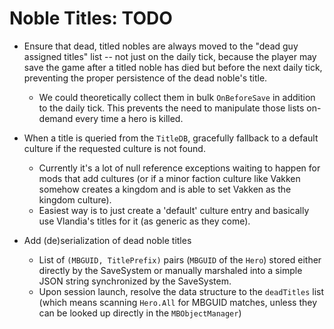 # Noble Titles: TODO

- Ensure that dead, titled nobles are always moved to the "dead guy assigned titles" list -- not just on the daily tick, because the player may save the game after a titled noble has died but before the next daily tick, preventing the proper persistence of the dead noble's title.
  - We could theoretically collect them in bulk `OnBeforeSave` in addition to the daily tick. This prevents the need to manipulate those lists on-demand every time a hero is killed.

- When a title is queried from the `TitleDB`, gracefully fallback to a default culture if the requested culture is not found.
  - Currently it's a lot of null reference exceptions waiting to happen for mods that add cultures (or if a minor faction culture like Vakken somehow creates a kingdom and is able to set Vakken as the kingdom culture).
  - Easiest way is to just create a 'default' culture entry and basically use Vlandia's titles for it (as generic as they come).
- Add (de)serialization of dead noble titles
  - List of `(MBGUID, TitlePrefix)` pairs (`MBGUID` of the `Hero`) stored either directly by the SaveSystem or manually marshaled into a simple JSON string synchronized by the SaveSystem.
  - Upon session launch, resolve the data structure to the `deadTitles` list (which means scanning `Hero.All` for MBGUID matches, unless they can be looked up directly in the `MBObjectManager`)

